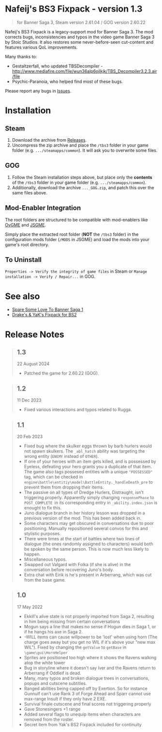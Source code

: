 # Nafeij's BS3 Fixpack - version 1.3

> for Banner Saga 3, Steam version 2.61.04 / GOG version 2.60.22

Nafeij's BS3 Fixpack is a legacy-support mod for Banner Saga 3.
The mod corrects bugs, inconsistencies and typos in the video game Banner Saga 3 by Stoic Studios. It also restores some never-before-seen cut-content and features various QoL improvements.

Many thanks to:
 - Gestaltzerfall, who updated TBSDecompiler - http://www.mediafire.com/file/wun36alp6ojlkjk/TBS_Decompiler3.2.3.air/file
 - Psychic-Paranoia, who helped find most of these bugs.

Please report any bugs in [Issues](../../issues).

# Installation

## Steam

1. Download the archive from [Releases](../../releases).
2. Uncompress the zip archive and place the `/tbs3` folder in your game folder (e.g. `.../steamapps/common`). It will ask you to overwrite some files.

## GOG

1. Follow the Steam installation steps above, but place only the **contents** of the `/tbs3` folder in your game folder (e.g. `.../steamapps/common`).
2. Additionally, download the archive `..._GOG.zip`, and patch this over the same files above.

## Mod-Enabler Integration

The root folders are structured to be compatible with mod-enablers like [OvGME](jweisner/ovgme) and [JSGME](https://www.subsim.com/radioroom/showthread.php?t=204594).

Simply place the extracted root folder (**NOT** the `/tbs3` folder) in the configuration mods folder (`/MODS` in JSGME) and load the mods into your game's root directory.


## To Uninstall

`Properties -> Verify the integrity of game files` in Steam or `Manage installation -> Verify / Repair...` in GOG.

# See also

- [Spare Some Love To Banner Saga 1](../../../YaK-s-SSLTBS1-Fixpack)
- [Drake's & YaK's Fixpack for BS2](../../../Drake-s-and-YaK-s-Unofficial-Fixpack-for-BS2)

# Release Notes

> ## 1.3
> 22 August 2024
> - Patched the game for 2.60.22 (GOG).

> ## 1.2
> 11 Dec 2023
> - Fixed various interactions and typos related to Rugga.

> ## 1.1
> 20 Feb 2023
> - Fixed bug where the skulker eggs thrown by barb hurlers would not spawn skulkers. The `_abl_hatch` ability was targeting the wrong entity (`ENEMY` instead of `OTHER`).
> - If one of your heroes with an item gets killed, and is possessed by Eyeless, defeating your hero grants you a duplicate of that item. The game also tags possesed entities with a unique `"POSSESSED"` tag, which can be checked in `engine\battle\entitiy\model\BattleEntity._handleDeath_pre` to prevent them from dropping their items.
> - The passive on all types of Dredge Hurlers, Distraught, isn't triggering properly. Apparently simply changing `responsePhase` to `POST_COMPLETE `in its corresponding entry in `_ability.index.json` is enought to fix this.
> - Juno dialogue branch in her history lesson was dropped in a previous version of the mod. This has been added back in.
> - Some characters may get obscured in conversations due to poor positioning. Manually repositioned several convos for this and stylistic purposes.
> - There were times at the start of battles where two lines of dialogue (the ones randomly assigned to characters) would both be spoken by the same person. This is now much less likely to happen.
> - Miscellaneous typos.
> - Swapped out Valgard with Folka (if she is alive) in the conversation before recovering Juno's body.
> - Extra chat with Eirik is he's present in Arberrang, which was cut from the base game.

> ## 1.0
> 17 May 2022
> - Ekkill's alive state is not properly imported from Saga 2, resulting in him being missing from certain conversations
> - Mogun says a line that makes no sense if Hogun dies in Saga 1, or if he hangs his axe in Saga 2.
> - -WILL items can cause willpower to be 'lost' when using horn (The charge goes away but you get no WIL if it's above your "new max WIL"). Fixed by changing the `getValue` to `getBase` in `\game\gui\HornHelper`
> - Sprites are positioned too high where it shows the Ravens walking atop the white tower
> - Bug in storyline where it doesn't say Iver and the Ravens return to Arberrang if Oddleif is dead.
> - Many, many typos and broken dialogue trees in conversations, popups and cutscene subtitles.
> - Ranged abilities being capped off by Exertion. So for instance Gunnulf can't use Rank 3 of Forge Ahead and Sparr cannot use max-range Insult if they only have 2 EXE.
> - Survival finale cutscene and final scores not triggering properly
> - Gave Stonesingers +1 range
> - Added several flags to unequip items when characters are removed from the roster.
> - Secret item from Yak's BS2 Fixpack included for continuity

